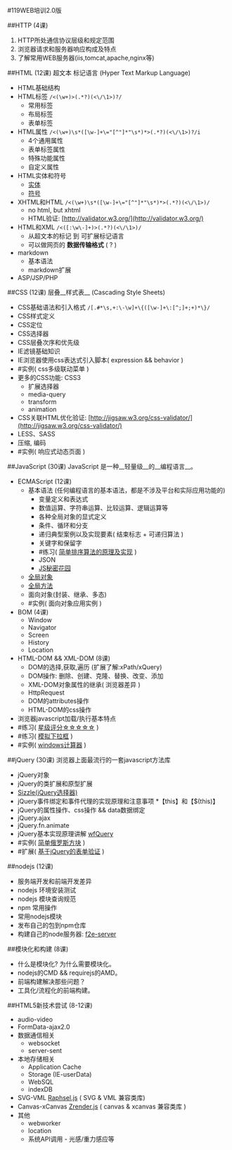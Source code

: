 #119WEB培训2.0版

##HTTP (4课)
1. HTTP所处通信协议层级和规定范围
1. 浏览器请求和服务器响应构成及特点
1. 了解常用WEB服务器(iis,tomcat,apache,nginx等)

##HTML (12课)
超文本 标记语言 (Hyper Text Markup Language)
* HTML基础结构
* HTML标签    ``/<(\w+)>(.*?)(<\/\1>)?/``
    * 常用标签
    * 布局标签
    * 表单标签
* HTML属性    ``/<(\w+)\s*([\w-]+\="[^"]*"\s*)*>(.*?)(<\/\1>)?/i``
    * 4个通用属性
    * 表单标签属性
    * 特殊功能属性
    * 自定义属性
* HTML实体和符号
    * [实体](http://w3school.com.cn/tags/html_ref_entities.html)
    * [符号](http://w3school.com.cn/tags/html_ref_symbols.html)
* XHTML和HTML    ``/<(\w+)\s*([\w-]+\="[^"]*"\s*)*>(.*?)(<\/\1>)/``
    * no html, but xhtml
    * HTML验证: [http://validator.w3.org/](http://validator.w3.org/)
* HTML和XML      ``/<([:\w\-]+)>(.*?)(<\/\1>)/``
    * 从超文本的标记 到 可扩展标记语言
    * 可以做网页的 __数据传输格式__ ( ? )
* markdown  
    * 基本语法
    * markdown扩展
* ASP/JSP/PHP

##CSS (12课)
层叠__样式表__ (Cascading Style Sheets) 
* CSS基础语法和引入格式  ``/[.#*\s,+:\-\w]+\{([\w-]+\:[^;]+;+)*\}/``
* CSS样式定义   
* CSS定位
* CSS选择器
* CSS层叠次序和优先级
* IE滤镜基础知识
* IE浏览器使用css表达式引入脚本( expression && behavior )
* #实例( css多级联动菜单 )
* 更多的CSS功能: CSS3
    * 扩展选择器
    * media-query
    * transform
    * animation
* CSS关联HTML优化验证: [http://jigsaw.w3.org/css-validator/](http://jigsaw.w3.org/css-validator/)
* LESS、SASS
* 压缩, 编码
* #实例( 响应式动态页面 )

##JavaScript (30课)
JavaScript 是一种__轻量级__的__编程语言__。
* ECMAScript  (12课)
    * 基本语法 (任何编程语言的基本语法，都是不涉及平台和实际应用功能的)
        * 变量定义和表达式
        * 数值运算、字符串运算、比较运算、逻辑运算等
        * 各种全局对象的显式定义
        * 条件、循环和分支
        * 递归典型案例以及实现要素( 结束标志 + 可递归算法 )
        * 关键字和保留字
        * #练习( [简单排序算法的原理及实现](http://runjs.cn/detail/m1pgexjv) )
        * JSON
        * [JS秘密花园](http://bonsaiden.github.io/JavaScript-Garden/zh/)
    * [全局对象](http://w3school.com.cn/jsref/index.asp)
    * [全局方法](http://w3school.com.cn/jsref/jsref_obj_global.asp)
    * 面向对象(封装、继承、多态)
    * #实例( 面向对象应用实例 )
* BOM   (4课)
    * Window
    * Navigator
    * Screen
    * History
    * Location
* HTML-DOM && XML-DOM  (8课)
    * DOM的选择,获取,遍历 (扩展了解:xPath/xQuery)
    * DOM操作: 删除、创建、克隆、替换、改变、添加
    * XML-DOM对象属性的继承( 浏览器差异 )
    * HttpRequest
    * DOM的attributes操作
    * HTML-DOM的css操作
* 浏览器javascript加载/执行基本特点
* #练习( [星级评分☆☆☆☆☆](http://runjs.cn/detail/evsimdcq) )
* #练习( [模拟下拉框](http://runjs.cn/detail/evsimdcq) )
* #实例( [windows计算器](http://runjs.cn/detail/0wgck9pa) )

##jQuery (30课)
浏览器上面最流行的一套javascript方法库
* jQuery对象
* jQuery的类扩展和原型扩展
* [Sizzle(jQuery选择器)](http://w3school.com.cn/jquery/jquery_ref_selectors.asp)
* jQuery事件绑定和事件代理的实现原理和注意事项
*【this】和【$(this)】
* jQuery的属性操作、css操作 && data数据绑定
* jQuery.ajax
* jQuery.fn.animate
* jQuery基本实现原理讲解 [wfQuery](https://github.com/shy2850/wfQuery)
* #实例( [简单俄罗斯方块](http://runjs.cn/detail/h05vfmrb) )
* #扩展( [基于jQuery的表单验证](http://shy2850.github.io/wfQuery/demo/7.formValid.html) )

##nodejs (12课)
* 服务端开发和前端开发差异
* nodejs 环境安装测试
* nodejs 模块查询规范
* npm 常用操作
* 常用nodejs模块
* 发布自己的包到npm仓库
* 构建自己的node服务器: [f2e-server](https://github.com/shy2850/node-server)

##模块化和构建 (8课)
* 什么是模块化? 为什么需要模块化。
* nodejs的CMD && requirejs的AMD。
* 前端构建解决那些问题？
* 工具化/流程化的前端构建。

##HTML5新技术尝试 (8-12课)
* audio-video
* FormData-ajax2.0
* 数据通信相关
    * websocket
    * server-sent
* 本地存储相关 
    * Application Cache
    * Storage (IE-userData)
    * WebSQL
    * indexDB
* SVG-VML [Raphsel.js](http://raphaeljs.com/) ( SVG & VML 兼容类库)
* Canvas-xCanvas [Zrender.js](http://ecomfe.github.io/zrender/) ( canvas & xcanvas 兼容类库 )
* 其他
    * webworker
    * location
    * 系统API调用 - 光感/重力感应等

